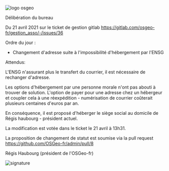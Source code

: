![logo osgeo](http://osgeo.asso.fr/images/banner.svg)

Délibération du bureau

Du 21 avril 2021 sur le ticket de gestion gitlab https://gitlab.com/osgeo-fr/gestion_asso/-/issues/36

Ordre du jour :
 * Changement d'adresse suite à l'impossibilité d'hébergement par l'ENSG

Attendus:

L'ENSG n'assurant plus le transfert du courrier, il est nécessaire de rechanger d'adresse.

Les options d'hébergement par une personne morale n'ont pas abouti à trouver de solution.
L'option de payer pour une adresse chez un hébergeur et coupler cela à une réexpédition - numérisation de courrier coûterait plusieurs centaines d'euros par an. 

En conséquence, il est proposé d'héberger le siège social au domicile de Régis haubourg - président actuel. 

La modification est votée dans le ticket le 21 avril à 13h31. 

La proposition de changement de statut est soumise via la pull request https://github.com/OSGeo-fr/admin/pull/8

Régis Haubourg (président de l'OSGeo-fr)

![signature](/data/Google%20Drive/infos_perso/signature%20light.jpg)


